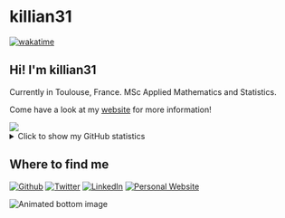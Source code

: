 # killian31

[![wakatime](https://wakatime.com/badge/user/bbd9925f-12e0-49e2-8105-c6d1db3de4e3.svg)](https://wakatime.com/@bbd9925f-12e0-49e2-8105-c6d1db3de4e3)

## Hi! I'm killian31

Currently in Toulouse, France. MSc Applied Mathematics and Statistics.

Come have a look at my [website](https://www.killian-steunou.com) for more information!

<a href="https://github.com/killian31">
  <img src="https://github-stats-alpha.vercel.app/api?username=killian31&cc=22272e&tc=37BCF6&ic=fff&bc=0000">
</a>

<details>
  <summary>Click to show my GitHub statistics</summary>
  
  <p align="left"> <img src="https://komarev.com/ghpvc/?username=killian31&label=Profile%20views&color=0e75b6&style=flat" alt="killian31" /> </p>
  <p align="left"> <a href="https://github.com/ryo-ma/github-profile-trophy"><img src="https://github-profile-trophy.vercel.app/?username=killian31&theme=onedark" alt="killian31" /></a> </p>
  
  <p><img align="center" src="https://github-readme-streak-stats.herokuapp.com/?user=killian31&theme=dark" alt="killian31" /></p>
  
  [![killian31's github activity graph](https://github-readme-activity-graph.vercel.app/graph?username=killian31&theme=tokyo-night&custom_title=killian31's%20Contribution%20Graph)](https://github.com/killian31?tab=overview#:~:text=332%20contributions%20in%20the%20last%20year)
</details>

## Where to find me

<p><a href="https://github.com/killian31" target="_blank"><img alt="Github" src="https://img.shields.io/badge/GitHub-%2312100E.svg?&style=for-the-badge&logo=Github&logoColor=white" /></a> <a href="https://twitter.com/steunou_killian" target="_blank"><img alt="Twitter" src="https://img.shields.io/badge/twitter-%231DA1F2.svg?&style=for-the-badge&logo=twitter&logoColor=white" /></a> <a href="https://www.linkedin.com/in/killian-steunou/" target="_blank"><img alt="LinkedIn" src="https://img.shields.io/badge/linkedin-%230077B5.svg?&style=for-the-badge&logo=linkedin&logoColor=white" /></a> <a href="https://www.killian-steunou.com" target="_blank"><img alt="Personal Website" src="https://img.shields.io/badge/Personal%20Website-8A2BE2?style=for-the-badge" /></a>
</p>

![Animated bottom image](https://raw.githubusercontent.com/mayhemantt/mayhemantt/Update/svg/Bottom.svg)
